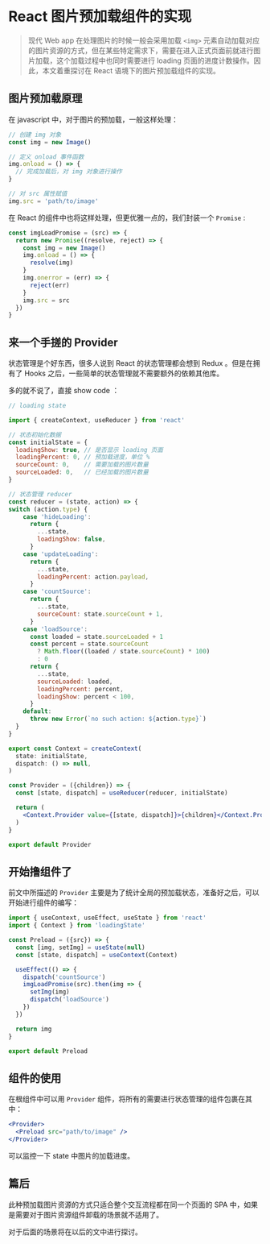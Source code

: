 # React 图片预加载组件的实现

> 现代 Web app 在处理图片的时候一般会采用加载 `<img>` 元素自动加载对应的图片资源的方式，但在某些特定需求下，需要在进入正式页面前就进行图片加载，这个加载过程中也同时需要进行 loading 页面的进度计数操作。因此，本文着重探讨在 React 语境下的图片预加载组件的实现。

## 图片预加载原理

在 javascript 中，对于图片的预加载，一般这样处理：

```javascript
// 创建 img 对象
const img = new Image()

// 定义 onload 事件函数
img.onload = () => {
  // 完成加载后，对 img 对象进行操作
}

// 对 src 属性赋值
img.src = 'path/to/image'
```

在 React 的组件中也将这样处理，但更优雅一点的，我们封装一个 `Promise` :

```javascript
const imgLoadPromise = (src) => {
  return new Promise((resolve, reject) => {
    const img = new Image()
    img.onload = () => {
      resolve(img)
    }
    img.onerror = (err) => {
      reject(err)
    }
    img.src = src
  })
}
```

## 来一个手搓的 Provider

状态管理是个好东西，很多人说到 React 的状态管理都会想到 Redux 。但是在拥有了 Hooks 之后，一些简单的状态管理就不需要额外的依赖其他库。

多的就不说了，直接 show code ：

```jsx
// loading state

import { createContext, useReducer } from 'react'

// 状态初始化数据
const initialState = {
  loadingShow: true, // 是否显示 loading 页面
  loadingPercent: 0, // 预加载进度，单位 %
  sourceCount: 0,    // 需要加载的图片数量
  sourceLoaded: 0,   // 已经加载的图片数量
}

// 状态管理 reducer
const reducer = (state, action) => {
switch (action.type) {
    case 'hideLoading':
      return {
        ...state,
        loadingShow: false,
      }
    case 'updateLoading':
      return {
        ...state,
        loadingPercent: action.payload,
      }
    case 'countSource':
      return {
        ...state,
        sourceCount: state.sourceCount + 1,
      }
    case 'loadSource':
      const loaded = state.sourceLoaded + 1
      const percent = state.sourceCount
        ? Math.floor((loaded / state.sourceCount) * 100)
        : 0
      return {
        ...state,
        sourceLoaded: loaded,
        loadingPercent: percent,
        loadingShow: percent < 100,
      }
    default:
      throw new Error(`no such action: ${action.type}`)
  }
}

export const Context = createContext(
  state: initialState,
  dispatch: () => null,
)

const Provider = ({children}) => {
  const [state, dispatch] = useReducer(reducer, initialState)

  return (
    <Context.Provider value={[state, dispatch]}>{children}</Context.Provider>
  )
}

export default Provider
```

## 开始撸组件了

前文中所描述的 `Provider` 主要是为了统计全局的预加载状态，准备好之后，可以开始进行组件的编写：

```jsx
import { useContext, useEffect, useState } from 'react'
import { Context } from 'loadingState'

const Preload = ({src}) => {
  const [img, setImg] = useState(null)
  const [state, dispatch] = useContext(Context)

  useEffect(() => {
    dispatch('countSource')
    imgLoadPromise(src).then(img => {
      setImg(img)
      dispatch('loadSource')
    })
  })

  return img
}

export default Preload
```

## 组件的使用

在根组件中可以用 `Provider` 组件，将所有的需要进行状态管理的组件包裹在其中：

```jsx
<Provider>
  <Preload src="path/to/image" />
</Provider>
```

可以监控一下 state 中图片的加载进度。

## 篇后

此种预加载图片资源的方式只适合整个交互流程都在同一个页面的 SPA 中，如果是需要对于图片资源组件卸载的场景就不适用了。

对于后面的场景将在以后的文中进行探讨。
